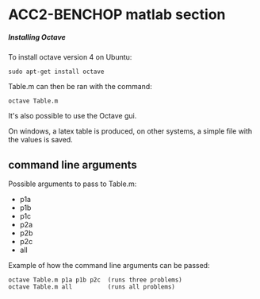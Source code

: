 # ACC2-BENCHOP matlab section
##### Installing Octave
To install octave version 4 on Ubuntu: 
```
sudo apt-get install octave
```
Table.m can then be ran with the command:
```
octave Table.m
```
It's also possible to use the Octave gui.

On windows, a latex table is produced, on other systems, a simple file with the values is saved.

## command line arguments
Possible arguments to pass to Table.m:
- p1a
- p1b
- p1c
- p2a
- p2b
- p2c
- all

Example of how the command line arguments can be passed:
```
octave Table.m p1a p1b p2c	(runs three problems)
octave Table.m all	        (runs all problems)
```
